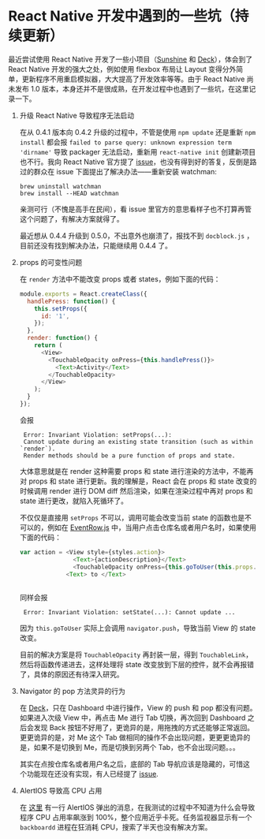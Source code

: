 React Native 开发中遇到的一些坑（持续更新）
=====================================

最近尝试使用 React Native 开发了一些小项目（[Sunshine](https://github.com/skyline75489/Sunshine-React-Native) 和 [Deck](https://github.com/skyline75489/Deck)），体会到了 React Native 开发的强大之处，例如使用 flexbox 布局让 Layout 变得分外简单，更新程序不用重启模拟器，大大提高了开发效率等等。由于 React Native 尚未发布 1.0 版本，本身还并不是很成熟，在开发过程中也遇到了一些坑，在这里记录一下。

1. 升级 React Native 导致程序无法启动
    
    在从 0.4.1 版本向 0.4.2 升级的过程中，不管是使用 `npm update` 还是重新 `npm install` 都会报 `failed to parse query: unknown expression term 'dirname'` 导致 packager 无法启动，重新用 `react-native init` 创建新项目也不行。我向 React Native 官方提了 [issue](https://github.com/facebook/react-native/issues/1213)，也没有得到好的答复，反倒是路过的群众在 issue 下面提出了解决办法——重新安装 watchman:
       
    ```plaintext
    brew uninstall watchman
    brew install --HEAD watchman
    ```
   
    亲测可行（不愧是高手在民间），看 issue 里官方的意思看样子也不打算再管这个问题了，有解决方案就得了。
   
    最近想从 0.4.4 升级到 0.5.0，不出意外也崩溃了，报找不到 `docblock.js` ，目前还没有找到解决办法，只能继续用 0.4.4 了。
   
2. props 的可变性问题

    在 `render` 方法中不能改变 props 或者 states，例如下面的代码：
    
    ```javascript
    module.exports = React.createClass({
	  handlePress: function() {
	    this.setProps({
	      id: '1',
	    });
	  }, 
	  render: function() {
	    return (
          <View>
            <TouchableOpacity onPress={this.handlePress()}>
              <Text>Activity</Text>
            </TouchableOpacity>
          </View>
	    );
	  }
	});
	```

    会报
        
        Error: Invariant Violation: setProps(...): 
        Cannot update during an existing state transition (such as within `render`). 
        Render methods should be a pure function of props and state.


    大体意思就是在 render 这种需要 props 和 state 进行渲染的方法中，不能再对 props 和 state 进行更新。我的理解是，React 会在 props 和 state 改变的时候调用 render 进行 DOM diff 然后渲染，如果在渲染过程中再对 props 和 state 进行更改，就陷入死循环了。
    
    
    不仅仅是直接用 `setProps` 不可以，调用可能会改变当前 state 的函数也是不可以的，例如在 [EventRow.js](https://github.com/skyline75489/Deck/blob/master/App/Components/EventRow.js) 中，当用户点击仓库名或者用户名时，如果使用下面的代码：
    
    ```javascript
    var action = <View style={styles.action}>
                   <Text>{actionDescription}</Text>
                   <TouchableOpacity onPress={this.goToUser(this.props.data.name)}><Text>data.payload.member.login</Text></TouchableOpacity>
                 <Text> to </Text>
     
    ```
    
    同样会报
    
        Error: Invariant Violation: setState(...): Cannot update ...
        
    因为 `this.goToUser` 实际上会调用 `navigator.push`，导致当前 View 的 state 改变。
    
    目前的解决方案是将 `TouchableOpacity` 再封装一层，得到 `TouchableLink`，然后将函数传递进去，这样处理将 state 改变放到下层的控件，就不会再报错了，具体的原因还有待深入研究。
    
    
3. Navigator 的 pop 方法灵异的行为

    在 [Deck](https://github.com/skyline75489/Deck)，只在 Dashboard 中进行操作，View 的 push 和 pop 都没有问题。如果进入次级 View 中，再点击 Me 进行 Tab 切换，再次回到 Dashboard 之后会发现 Back 按钮不好用了，更诡异的是，用拖拽的方式还能够正常返回。更更诡异的是，对 Me 这个 Tab 做相同的操作不会出现问题，更更更诡异的是，如果不是切换到 Me，而是切换到另两个 Tab，也不会出现问题。。。
    
    其实在点按仓库名或者用户名之后，底部的 Tab 导航应该是隐藏的，可惜这个功能现在还没有实现，有人已经提了 [issue](https://github.com/facebook/react-native/issues/1489).
    
4. AlertIOS 导致高 CPU 占用

    在 [这里](https://github.com/skyline75489/Deck/blob/master/App/Components/RepoDetail.js#L197) 有一行 AlertIOS 弹出的消息，在我测试的过程中不知道为什么会导致程序 CPU 占用率飙涨到 100%，整个应用近乎卡死。任务监视器显示有一个 `backboardd` 进程在狂消耗 CPU，搜索了半天也没有解决方案。
    
    